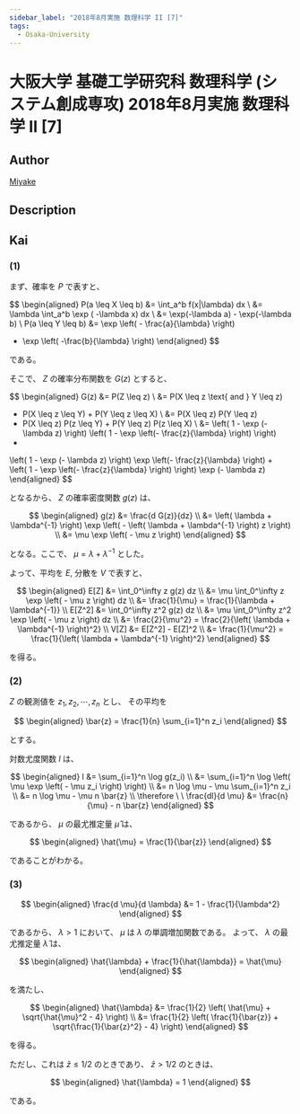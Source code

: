 ```yaml
---
sidebar_label: "2018年8月実施 数理科学 II [7]"
tags:
  - Osaka-University
---
```

# 大阪大学 基礎工学研究科 数理科学 (システム創成専攻) 2018年8月実施 数理科学 II \[7\]

## **Author**
[Miyake](https://miyake.github.io/exams/index.html)

## **Description**

## **Kai**
### (1)
まず、確率を $P$ で表すと、

$$
  \begin{aligned}
  P(a \leq X \leq b)
  &= \int_a^b f(x|\lambda) dx
  \\
  &= \lambda \int_a^b \exp ( -\lambda x) dx
  \\
  &= \exp(-\lambda a) - \exp(-\lambda b)
  \\
  P(a \leq Y \leq b)
  &= \exp \left( - \frac{a}{\lambda} \right)
  - \exp \left( -\frac{b}{\lambda} \right)
  \end{aligned}
$$

である。

そこで、 $Z$ の確率分布関数を $G(z)$ とすると、

$$
  \begin{aligned}
  G(z)
  &= P(Z \leq z)
  \\
  &= P(X \leq z \text{ and } Y \leq z)
  + P(X \leq z \leq Y) + P(Y \leq z \leq X)
  \\
  &= P(X \leq z) P(Y \leq z)
  + P(X \leq z) P(z \leq Y) + P(Y \leq z) P(z \leq X)
  \\
  &=
  \left( 1 - \exp (- \lambda z) \right)
  \left( 1 - \exp \left(- \frac{z}{\lambda} \right) \right)
  +
  \left( 1 - \exp (- \lambda z) \right)
  \exp \left(- \frac{z}{\lambda} \right)
  +
  \left( 1 - \exp \left(- \frac{z}{\lambda} \right) \right)
  \exp (- \lambda z)
  \end{aligned}
$$

となるから、 $Z$ の確率密度関数 $g(z)$ は、

$$
  \begin{aligned}
  g(z)
  &=
  \frac{d G(z)}{dz}
  \\
  &= \left( \lambda + \lambda^{-1} \right)
  \exp \left( - \left( \lambda + \lambda^{-1} \right) z \right)
  \\
  &= \mu \exp \left( - \mu z \right)
  \end{aligned}
$$

となる。ここで、 $\mu = \lambda + \lambda^{-1}$ とした。

よって、平均を $E$, 分散を $V$ で表すと、

$$
  \begin{aligned}
  E[Z]
  &= \int_0^\infty z g(z) dz
  \\
  &= \mu \int_0^\infty z \exp \left( - \mu z \right) dz
  \\
  &= \frac{1}{\mu}
  = \frac{1}{\lambda + \lambda^{-1}}
  \\
  E[Z^2]
  &= \int_0^\infty z^2 g(z) dz
  \\
  &= \mu \int_0^\infty z^2 \exp \left( - \mu z \right) dz
  \\
  &= \frac{2}{\mu^2}
  = \frac{2}{\left( \lambda + \lambda^{-1} \right)^2}
  \\
  V[Z]
  &= E[Z^2] - E[Z]^2
  \\
  &= \frac{1}{\mu^2}
  = \frac{1}{\left( \lambda + \lambda^{-1} \right)^2}
  \end{aligned}
$$

を得る。

### (2)
$Z$ の観測値を $z_1, z_2, \cdots, z_n$ とし、
その平均を

$$
  \begin{aligned}
  \bar{z} = \frac{1}{n} \sum_{i=1}^n z_i
  \end{aligned}
$$

とする。

対数尤度関数 $l$ は、

$$
  \begin{aligned}
  l
  &=
  \sum_{i=1}^n \log g(z_i)
  \\
  &=
  \sum_{i=1}^n
  \log \left( \mu \exp \left( - \mu z_i \right) \right)
  \\
  &=
  n \log \mu - \mu \sum_{i=1}^n z_i
  \\
  &=
  n \log \mu - \mu n \bar{z}
  \\
  \therefore \ \ 
  \frac{dl}{d \mu}
  &=
  \frac{n}{\mu} - n \bar{z}
  \end{aligned}
$$

であるから、
$\mu$ の最尤推定量 $\hat{\mu}$ は、

$$
  \begin{aligned}
  \hat{\mu} = \frac{1}{\bar{z}}
  \end{aligned}
$$

であることがわかる。

### (3)

$$
  \begin{aligned}
  \frac{d \mu}{d \lambda}
  &= 1 - \frac{1}{\lambda^2}
  \end{aligned}
$$

であるから、 $\lambda \gt 1$ において、
$\mu$ は $\lambda$ の単調増加関数である。
よって、 $\lambda$ の最尤推定量 $\hat{\lambda}$ は、

$$
  \begin{aligned}
  \hat{\lambda} + \frac{1}{\hat{\lambda}} = \hat{\mu}
  \end{aligned}
$$

を満たし、

$$
  \begin{aligned}
  \hat{\lambda}
  &= \frac{1}{2} \left( \hat{\mu} + \sqrt{\hat{\mu}^2 - 4} \right)
  \\
  &= \frac{1}{2} \left(
  \frac{1}{\bar{z}} + \sqrt{\frac{1}{\bar{z}^2} - 4} \right)
  \end{aligned}
$$

を得る。

ただし、これは $\bar{z} \leq 1/2$ のときであり、
$\bar{z} \gt 1/2$ のときは、

$$
  \begin{aligned}
  \hat{\lambda} = 1
  \end{aligned}
$$

である。